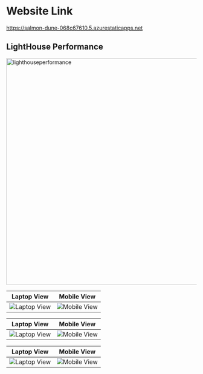 # Website Link

https://salmon-dune-068c67610.5.azurestaticapps.net


## LightHouse Performance

<img src="https://github.com/grsendha/travel-app/assets/75114005/b169c2f3-922c-480f-8eca-ca001cb7f002" alt="lighthouseperformance" width="600">

| Laptop View                               | Mobile View                                |
|-------------------------------------------|--------------------------------------------|
| ![Laptop View](https://github.com/grsendha/travel-app/assets/75114005/0b8561a0-87bd-4a47-b023-ebd069a27aac) | ![Mobile View](https://github.com/grsendha/travel-app/assets/75114005/4d8839bc-fe44-460a-ada9-20d48ae65f76) |

| Laptop View                               | Mobile View                                |
|-------------------------------------------|--------------------------------------------|
| ![Laptop View](https://github.com/grsendha/travel-app/assets/75114005/d2504701-6585-4c94-9520-2e2f5208931d) | ![Mobile View](https://github.com/grsendha/travel-app/assets/75114005/42ee67cc-47d4-4a9a-bcce-52763a5b86ef) |

| Laptop View                               | Mobile View                                |
|-------------------------------------------|--------------------------------------------|
| ![Laptop View](https://github.com/grsendha/travel-app/assets/75114005/14cf5149-ce2a-4d8e-b97b-11d535a03a07) | ![Mobile View](https://github.com/grsendha/travel-app/assets/75114005/e8b9758f-0cea-45a1-afae-734674631d88) |





